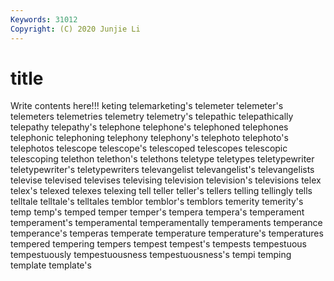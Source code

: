 ```yaml
---
Keywords: 31012
Copyright: (C) 2020 Junjie Li
---
```


# title

Write contents here!!!
keting 
telemarketing's 
telemeter 
telemeter's
telemeters 
telemetries 
telemetry 
telemetry's 
telepathic 
telepathically 
telepathy 
telepathy's 
telephone 
telephone's
telephoned 
telephones 
telephonic 
telephoning 
telephony 
telephony's 
telephoto 
telephoto's 
telephotos 
telescope
telescope's 
telescoped 
telescopes 
telescopic 
telescoping 
telethon 
telethon's 
telethons 
teletype 
teletypes
teletypewriter 
teletypewriter's 
teletypewriters 
televangelist 
televangelist's 
televangelists 
televise 
televised 
televises 
televising
television 
television's 
televisions 
telex 
telex's 
telexed 
telexes 
telexing 
tell 
teller
teller's 
tellers 
telling 
tellingly 
tells 
telltale 
telltale's 
telltales 
temblor 
temblor's
temblors 
temerity 
temerity's 
temp 
temp's 
temped 
temper 
temper's 
tempera 
tempera's
temperament 
temperament's 
temperamental 
temperamentally 
temperaments 
temperance 
temperance's 
temperas 
temperate 
temperature
temperature's 
temperatures 
tempered 
tempering 
tempers 
tempest 
tempest's 
tempests 
tempestuous 
tempestuously
tempestuousness 
tempestuousness's 
tempi 
temping 
template 
template's 
